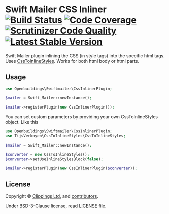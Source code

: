# Swift Mailer CSS Inliner [![Build Status](https://travis-ci.org/OpenBuildings/swiftmailer-css-inliner.svg)](https://travis-ci.org/OpenBuildings/swiftmailer-css-inliner) [![Code Coverage](https://scrutinizer-ci.com/g/OpenBuildings/swiftmailer-css-inliner/badges/coverage.png?b=master)](https://scrutinizer-ci.com/g/OpenBuildings/swiftmailer-css-inliner/?branch=master) [![Scrutinizer Code Quality](https://scrutinizer-ci.com/g/OpenBuildings/swiftmailer-css-inliner/badges/quality-score.png?b=master)](https://scrutinizer-ci.com/g/OpenBuildings/swiftmailer-css-inliner/?branch=master) [![Latest Stable Version](https://poser.pugx.org/openbuildings/swiftmailer-css-inliner/v/stable.png)](https://packagist.org/packages/openbuildings/swiftmailer-css-inliner)

Swift Mailer plugin inlining the CSS (in style tags) into the specific html tags.
Uses [CssToInlineStyles](https://github.com/tijsverkoyen/CssToInlineStyles).
Works for both html body or html parts.

## Usage

```php
use Openbuildings\Swiftmailer\CssInlinerPlugin;

$mailer = Swift_Mailer::newInstance();

$mailer->registerPlugin(new CssInlinerPlugin());
```

You can set custom parameters by providing your own CssToInlineStyles object. Like this

```php
use Openbuildings\Swiftmailer\CssInlinerPlugin;
use TijsVerkoyen\CssToInlineStyles\CssToInlineStyles;

$mailer = Swift_Mailer::newInstance();

$converter = new CssToInlineStyles();
$converter->setUseInlineStylesBlock(false);

$mailer->registerPlugin(new CssInlinerPlugin($converter));
```

## License

Copyright &copy; [Clippings Ltd.](https://clippings.com)
and [contributors](https://github.com/OpenBuildings/swiftmailer-css-inliner/graphs/contributors).

Under BSD-3-Clause license, read [LICENSE](https://github.com/OpenBuildings/swiftmailer-css-inliner/blob/master/LICENSE) file.
